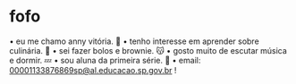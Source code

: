 # fofo
• eu me chamo anny vitória. 🍓
• tenho interesse em aprender sobre culinária. 🍰
• sei fazer bolos e brownie. 😽
• gosto muito de escutar música e dormir. 💤
• sou aluna da primeira série. 🏫
• email: 00001133876869sp@al.educacao.sp.gov.br
! [](https://media.tenor.com/PxoS152OMWwAAAAi/%D0%B0%D0%BD%D0%B8%D0%BC%D0%B5.gif)
